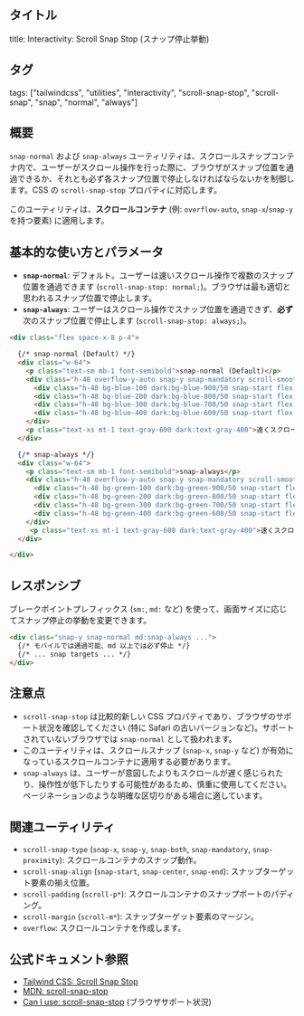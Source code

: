 ## タイトル
title: Interactivity: Scroll Snap Stop (スナップ停止挙動)

## タグ
tags: ["tailwindcss", "utilities", "interactivity", "scroll-snap-stop", "scroll-snap", "snap", "normal", "always"]

## 概要
`snap-normal` および `snap-always` ユーティリティは、スクロールスナップコンテナ内で、ユーザーがスクロール操作を行った際に、ブラウザがスナップ位置を通過できるか、それとも必ず各スナップ位置で停止しなければならないかを制御します。CSS の `scroll-snap-stop` プロパティに対応します。

このユーティリティは、**スクロールコンテナ** (例: `overflow-auto`, `snap-x`/`snap-y` を持つ要素) に適用します。

## 基本的な使い方とパラメータ

*   **`snap-normal`**: デフォルト。ユーザーは速いスクロール操作で複数のスナップ位置を通過できます (`scroll-snap-stop: normal;`)。ブラウザは最も適切と思われるスナップ位置で停止します。
*   **`snap-always`**: ユーザーはスクロール操作でスナップ位置を通過できず、**必ず**次のスナップ位置で停止します (`scroll-snap-stop: always;`)。

```html
<div class="flex space-x-8 p-4">

  {/* snap-normal (Default) */}
  <div class="w-64">
    <p class="text-sm mb-1 font-semibold">snap-normal (Default)</p>
    <div class="h-48 overflow-y-auto snap-y snap-mandatory scroll-smooth border rounded dark:border-gray-700 snap-normal">
      <div class="h-48 bg-blue-100 dark:bg-blue-900/50 snap-start flex items-center justify-center">Section 1</div>
      <div class="h-48 bg-blue-200 dark:bg-blue-800/50 snap-start flex items-center justify-center">Section 2</div>
      <div class="h-48 bg-blue-300 dark:bg-blue-700/50 snap-start flex items-center justify-center">Section 3</div>
      <div class="h-48 bg-blue-400 dark:bg-blue-600/50 snap-start flex items-center justify-center">Section 4</div>
    </div>
    <p class="text-xs mt-1 text-gray-600 dark:text-gray-400">速くスクロールすると、中間のセクションをスキップできます。</p>
  </div>

  {/* snap-always */}
  <div class="w-64">
    <p class="text-sm mb-1 font-semibold">snap-always</p>
    <div class="h-48 overflow-y-auto snap-y snap-mandatory scroll-smooth border rounded dark:border-gray-700 snap-always">
      <div class="h-48 bg-green-100 dark:bg-green-900/50 snap-start flex items-center justify-center">Section A</div>
      <div class="h-48 bg-green-200 dark:bg-green-800/50 snap-start flex items-center justify-center">Section B</div>
      <div class="h-48 bg-green-300 dark:bg-green-700/50 snap-start flex items-center justify-center">Section C</div>
      <div class="h-48 bg-green-400 dark:bg-green-600/50 snap-start flex items-center justify-center">Section D</div>
    </div>
     <p class="text-xs mt-1 text-gray-600 dark:text-gray-400">速くスクロールしても、必ず次のセクションで停止します。</p>
  </div>

</div>
```

## レスポンシブ

ブレークポイントプレフィックス (`sm:`, `md:` など) を使って、画面サイズに応じてスナップ停止の挙動を変更できます。

```html
<div class="snap-y snap-normal md:snap-always ...">
  {/* モバイルでは通過可能、md 以上では必ず停止 */}
  {/* ... snap targets ... */}
</div>
```

## 注意点

*   `scroll-snap-stop` は比較的新しい CSS プロパティであり、ブラウザのサポート状況を確認してください (特に Safari の古いバージョンなど)。サポートされていないブラウザでは `snap-normal` として扱われます。
*   このユーティリティは、スクロールスナップ (`snap-x`, `snap-y` など) が有効になっているスクロールコンテナに適用する必要があります。
*   `snap-always` は、ユーザーが意図したよりもスクロールが遅く感じられたり、操作性が低下したりする可能性があるため、慎重に使用してください。ページネーションのような明確な区切りがある場合に適しています。

## 関連ユーティリティ

*   `scroll-snap-type` (`snap-x`, `snap-y`, `snap-both`, `snap-mandatory`, `snap-proximity`): スクロールコンテナのスナップ動作。
*   `scroll-snap-align` (`snap-start`, `snap-center`, `snap-end`): スナップターゲット要素の揃え位置。
*   `scroll-padding` (`scroll-p*`): スクロールコンテナのスナップポートのパディング。
*   `scroll-margin` (`scroll-m*`): スナップターゲット要素のマージン。
*   `overflow`: スクロールコンテナを作成します。

## 公式ドキュメント参照
*   [Tailwind CSS: Scroll Snap Stop](https://tailwindcss.com/docs/scroll-snap-stop)
*   [MDN: scroll-snap-stop](https://developer.mozilla.org/en-US/docs/Web/CSS/scroll-snap-stop)
*   [Can I use: scroll-snap-stop](https://caniuse.com/css-scroll-snap-stop) (ブラウザサポート状況)